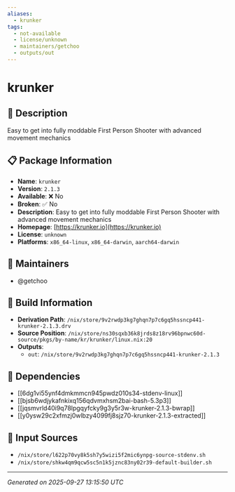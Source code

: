 ```yaml
---
aliases:
  - krunker
tags:
  - not-available
  - license/unknown
  - maintainers/getchoo
  - outputs/out
---
```


# krunker

## 📝 Description

Easy to get into fully moddable First Person Shooter with advanced movement mechanics

## 📋 Package Information

- **Name**: `krunker`
- **Version**: `2.1.3`
- **Available**: ❌ No
- **Broken**: ✅ No
- **Description**: Easy to get into fully moddable First Person Shooter with advanced movement mechanics
- **Homepage**: [https://krunker.io](https://krunker.io)
- **License**: `unknown`
- **Platforms**: `x86_64-linux`, `x86_64-darwin`, `aarch64-darwin`
## 👥 Maintainers

- @getchoo


## 🔧 Build Information

- **Derivation Path**: `/nix/store/9v2rwdp3kg7ghqn7p7c6gq5hssncp441-krunker-2.1.3.drv`
- **Source Position**: `/nix/store/ns30sqxb36k8jrds8z18rv96bpnwc60d-source/pkgs/by-name/kr/krunker/linux.nix:20`
- **Outputs**:
  - `out`:  `/nix/store/9v2rwdp3kg7ghqn7p7c6gq5hssncp441-krunker-2.1.3`

## 🔗 Dependencies

- [[6dg1vi55ynf4dmkmmcn945pwdz010s34-stdenv-linux]]
- [[bjsb6wdjykafnkixq156qdvmxhsm2bai-bash-5.3p3]]
- [[jqsmvrld40i9q78lpgqyfcky9g3y5r3w-krunker-2.1.3-bwrap]]
- [[y0ysw29c2xfmzj0wlbzy4099fj8sjz70-krunker-2.1.3-extracted]]

## 📁 Input Sources

- `/nix/store/l622p70vy8k5sh7y5wizi5f2mic6ynpg-source-stdenv.sh`
- `/nix/store/shkw4qm9qcw5sc5n1k5jznc83ny02r39-default-builder.sh`

---
*Generated on 2025-09-27 13:15:50 UTC*
